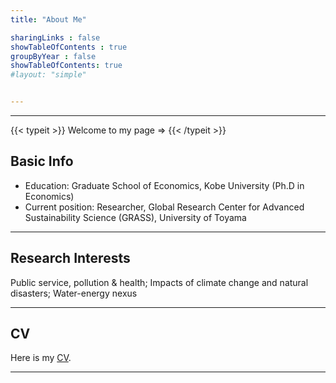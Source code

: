 ```yaml
---
title: "About Me"

sharingLinks : false
showTableOfContents : true
groupByYear : false
showTableOfContents: true
#layout: "simple"


---
```

---

{{< typeit >}}
Welcome to my page ⇒
{{< /typeit >}}

## Basic Info

- Education: Graduate School of Economics, Kobe University (Ph.D in Economics)
- Current position: Researcher, Global Research Center for Advanced Sustainability Science (GRASS), University of Toyama

---

## Research Interests

Public service, pollution & health; Impacts of climate change and natural disasters; Water-energy nexus

---

## CV

Here is my [CV](/posts/cv/).

---